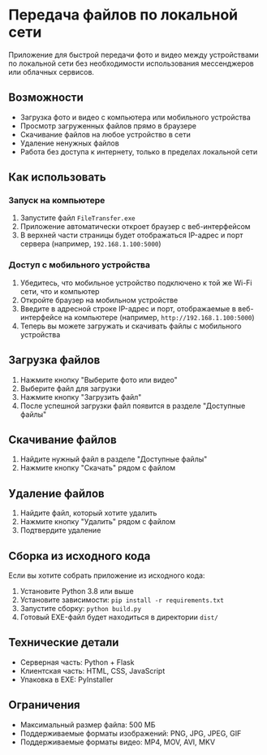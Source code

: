 # Передача файлов по локальной сети

Приложение для быстрой передачи фото и видео между устройствами по локальной сети без необходимости использования мессенджеров или облачных сервисов.

## Возможности

- Загрузка фото и видео с компьютера или мобильного устройства
- Просмотр загруженных файлов прямо в браузере
- Скачивание файлов на любое устройство в сети
- Удаление ненужных файлов
- Работа без доступа к интернету, только в пределах локальной сети

## Как использовать

### Запуск на компьютере

1. Запустите файл `FileTransfer.exe`
2. Приложение автоматически откроет браузер с веб-интерфейсом
3. В верхней части страницы будет отображаться IP-адрес и порт сервера (например, `192.168.1.100:5000`)

### Доступ с мобильного устройства

1. Убедитесь, что мобильное устройство подключено к той же Wi-Fi сети, что и компьютер
2. Откройте браузер на мобильном устройстве
3. Введите в адресной строке IP-адрес и порт, отображаемые в веб-интерфейсе на компьютере (например, `http://192.168.1.100:5000`)
4. Теперь вы можете загружать и скачивать файлы с мобильного устройства

## Загрузка файлов

1. Нажмите кнопку "Выберите фото или видео"
2. Выберите файл для загрузки
3. Нажмите кнопку "Загрузить файл"
4. После успешной загрузки файл появится в разделе "Доступные файлы"

## Скачивание файлов

1. Найдите нужный файл в разделе "Доступные файлы"
2. Нажмите кнопку "Скачать" рядом с файлом

## Удаление файлов

1. Найдите файл, который хотите удалить
2. Нажмите кнопку "Удалить" рядом с файлом
3. Подтвердите удаление

## Сборка из исходного кода

Если вы хотите собрать приложение из исходного кода:

1. Установите Python 3.8 или выше
2. Установите зависимости: `pip install -r requirements.txt`
3. Запустите сборку: `python build.py`
4. Готовый EXE-файл будет находиться в директории `dist/`

## Технические детали

- Серверная часть: Python + Flask
- Клиентская часть: HTML, CSS, JavaScript
- Упаковка в EXE: PyInstaller

## Ограничения

- Максимальный размер файла: 500 МБ
- Поддерживаемые форматы изображений: PNG, JPG, JPEG, GIF
- Поддерживаемые форматы видео: MP4, MOV, AVI, MKV 
